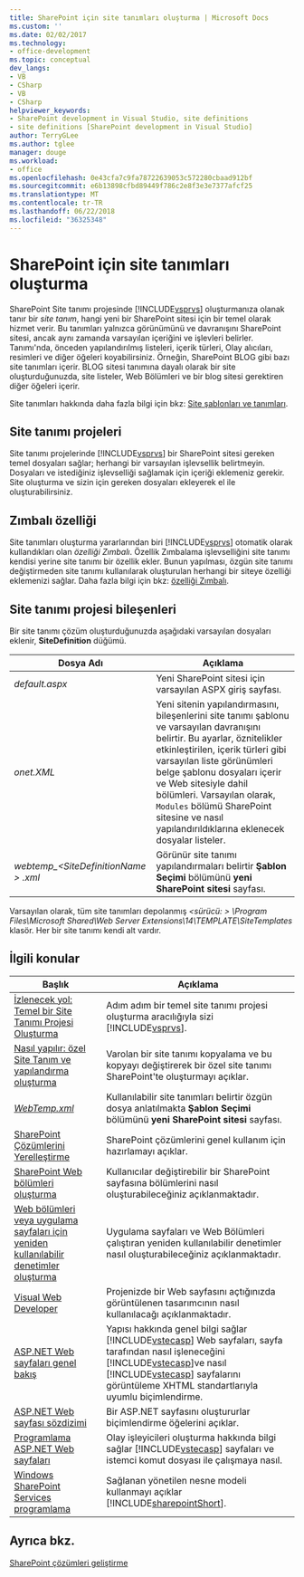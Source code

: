 ```yaml
---
title: SharePoint için site tanımları oluşturma | Microsoft Docs
ms.custom: ''
ms.date: 02/02/2017
ms.technology:
- office-development
ms.topic: conceptual
dev_langs:
- VB
- CSharp
- VB
- CSharp
helpviewer_keywords:
- SharePoint development in Visual Studio, site definitions
- site definitions [SharePoint development in Visual Studio]
author: TerryGLee
ms.author: tglee
manager: douge
ms.workload:
- office
ms.openlocfilehash: 0e43cfa7c9fa78722639053c572280cbaad912bf
ms.sourcegitcommit: e6b13898cfbd89449f786c2e8f3e3e7377afcf25
ms.translationtype: MT
ms.contentlocale: tr-TR
ms.lasthandoff: 06/22/2018
ms.locfileid: "36325348"
---
```

# <a name="create-site-definitions-for-sharepoint"></a>SharePoint için site tanımları oluşturma
  SharePoint Site tanımı projesinde [!INCLUDE[vsprvs](../sharepoint/includes/vsprvs-md.md)] oluşturmanıza olanak tanır bir *site tanım*, hangi yeni bir SharePoint sitesi için bir temel olarak hizmet verir. Bu tanımları yalnızca görünümünü ve davranışını SharePoint sitesi, ancak aynı zamanda varsayılan içeriğini ve işlevleri belirler. Tanımı'nda, önceden yapılandırılmış listeleri, içerik türleri, Olay alıcıları, resimleri ve diğer öğeleri koyabilirsiniz. Örneğin, SharePoint BLOG gibi bazı site tanımları içerir. BLOG sitesi tanımına dayalı olarak bir site oluşturduğunuzda, site listeler, Web Bölümleri ve bir blog sitesi gerektiren diğer öğeleri içerir.  
  
 Site tanımları hakkında daha fazla bilgi için bkz: [Site şablonları ve tanımları](http://go.microsoft.com/fwlink/?LinkId=179134).  
  
## <a name="site-definition-projects"></a>Site tanımı projeleri
 Site tanımı projelerinde [!INCLUDE[vsprvs](../sharepoint/includes/vsprvs-md.md)] bir SharePoint sitesi gereken temel dosyaları sağlar; herhangi bir varsayılan işlevsellik belirtmeyin. Dosyaları ve istediğiniz işlevselliği sağlamak için içeriği eklemeniz gerekir. Site oluşturma ve sizin için gereken dosyaları ekleyerek el ile oluşturabilirsiniz.  
  
## <a name="feature-stapling"></a>Zımbalı özelliği
 Site tanımları oluşturma yararlarından biri [!INCLUDE[vsprvs](../sharepoint/includes/vsprvs-md.md)] otomatik olarak kullandıkları olan *özelliği Zımbalı*. Özellik Zımbalama işlevselliğini site tanımı kendisi yerine site tanımı bir özellik ekler. Bunun yapılması, özgün site tanımı değiştirmeden site tanımı kullanılarak oluşturulan herhangi bir siteye özelliği eklemenizi sağlar. Daha fazla bilgi için bkz: [özelliği Zımbalı](http://go.microsoft.com/fwlink/?LinkID=119283).  
  
## <a name="site-definition-project-components"></a>Site tanımı projesi bileşenleri
 Bir site tanımı çözüm oluşturduğunuzda aşağıdaki varsayılan dosyaları eklenir, **SiteDefinition** düğümü.  
  
|Dosya Adı|Açıklama|  
|---------------|-----------------|  
|*default.aspx*|Yeni SharePoint sitesi için varsayılan ASPX giriş sayfası.|  
|*onet.XML*|Yeni sitenin yapılandırmasını, bileşenlerini site tanımı şablonu ve varsayılan davranışını belirtir. Bu ayarlar, öznitelikler etkinleştirilen, içerik türleri gibi varsayılan liste görünümleri belge şablonu dosyaları içerir ve Web sitesiyle dahil bölümleri. Varsayılan olarak, `Modules` bölümü SharePoint sitesine ve nasıl yapılandırıldıklarına eklenecek dosyalar listeler.|  
|*webtemp_\<SiteDefinitionName > .xml*|Görünür site tanımı yapılandırmaları belirtir **Şablon Seçimi** bölümünü **yeni SharePoint sitesi** sayfası.|  
  
 Varsayılan olarak, tüm site tanımları depolanmış  *\<sürücü: > \Program Files\Microsoft Shared\Web Server Extensions\14\TEMPLATE\SiteTemplates* klasör. Her bir site tanımı kendi alt vardır.  
  
## <a name="related-topics"></a>İlgili konular
  
|Başlık|Açıklama|  
|-----------|-----------------|  
|[İzlenecek yol: Temel bir Site Tanımı Projesi Oluşturma](../sharepoint/walkthrough-create-a-basic-site-definition-project.md)|Adım adım bir temel site tanımı projesi oluşturma aracılığıyla sizi [!INCLUDE[vsprvs](../sharepoint/includes/vsprvs-md.md)].|  
|[Nasıl yapılır: özel Site Tanım ve yapılandırma oluşturma](http://go.microsoft.com/fwlink/?LinkId=183309)|Varolan bir site tanımı kopyalama ve bu kopyayı değiştirerek bir özel site tanımı SharePoint'te oluşturmayı açıklar.|  
|[*WebTemp.xml*](http://go.microsoft.com/fwlink/?LinkId=183310)|Kullanılabilir site tanımları belirtir özgün dosya anlatılmakta **Şablon Seçimi** bölümünü **yeni SharePoint sitesi** sayfası.|  
|[SharePoint Çözümlerini Yerelleştirme](../sharepoint/localizing-sharepoint-solutions.md)|SharePoint çözümlerini genel kullanım için hazırlamayı açıklar.|  
|[SharePoint Web bölümleri oluşturma](../sharepoint/creating-web-parts-for-sharepoint.md)|Kullanıcılar değiştirebilir bir SharePoint sayfasına bölümlerini nasıl oluşturabileceğiniz açıklanmaktadır.|  
|[Web bölümleri veya uygulama sayfaları için yeniden kullanılabilir denetimler oluşturma](../sharepoint/creating-reusable-controls-for-web-parts-or-application-pages.md)|Uygulama sayfaları ve Web Bölümleri çalıştıran yeniden kullanılabilir denetimler nasıl oluşturabileceğiniz açıklanmaktadır.|  
|[Visual Web Developer](http://go.microsoft.com/fwlink/?LinkId=178725)|Projenizde bir Web sayfasını açtığınızda görüntülenen tasarımcının nasıl kullanılacağı açıklanmaktadır.|  
|[ASP.NET Web sayfaları genel bakış](http://go.microsoft.com/fwlink/?LinkId=178726)|Yapısı hakkında genel bilgi sağlar [!INCLUDE[vstecasp](../sharepoint/includes/vstecasp-md.md)] Web sayfaları, sayfa tarafından nasıl işleneceğini [!INCLUDE[vstecasp](../sharepoint/includes/vstecasp-md.md)]ve nasıl [!INCLUDE[vstecasp](../sharepoint/includes/vstecasp-md.md)] sayfalarını görüntüleme XHTML standartlarıyla uyumlu biçimlendirme.|  
|[ASP.NET Web sayfası sözdizimi](http://go.microsoft.com/fwlink/?LinkId=178727)|Bir ASP.NET sayfasını oluştururlar biçimlendirme öğelerini açıklar.|  
|[Programlama ASP.NET Web sayfaları](http://go.microsoft.com/fwlink/?LinkId=178728)|Olay işleyicileri oluşturma hakkında bilgi sağlar [!INCLUDE[vstecasp](../sharepoint/includes/vstecasp-md.md)] sayfaları ve istemci komut dosyası ile çalışmaya nasıl.|  
|[Windows SharePoint Services programlama](http://go.microsoft.com/fwlink/?LinkId=178729)|Sağlanan yönetilen nesne modeli kullanmayı açıklar [!INCLUDE[sharepointShort](../sharepoint/includes/sharepointshort-md.md)].|  
  
## <a name="see-also"></a>Ayrıca bkz.
 [SharePoint çözümleri geliştirme](../sharepoint/developing-sharepoint-solutions.md)  
  
 
